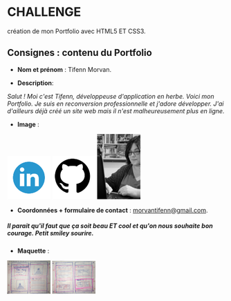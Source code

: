 # CHALLENGE
création de mon Portfolio avec HTML5 ET CSS3.



## Consignes : contenu du Portfolio

  * __Nom et prénom__ : Tifenn Morvan.

  * __Description__: 

   *Salut ! Moi c'est Tifenn, développeuse d'application en herbe. Voici mon Portfolio. Je suis en reconversion professionnelle et j'adore développer. J'ai d'ailleurs déjà créé un site web mais il n'est malheureusement plus en ligne.*

  * __Image__ : 
<img src="assets/img/linkedinLogo.png" width="100" alt="logo linkedin">
<img src="assets/img/githubLogo.png" width="100" alt="logo github">
<img src="assets/img/profil.png" width="100" alt="Photo profil">


  * __Coordonnées + formulaire de contact__ : morvantifenn@gmail.com.




##### Il parait qu'il faut que ça soit beau ET cool et qu'on nous souhaite bon courage. Petit smiley sourire.

  * __Maquette__ :

  <img src="assets/img/maquette1.JPEG" width="100" alt="Photo maquette 1">
  <img src="assets/img/maquette2.JPEG" width="100" alt="Photo maquette 2">